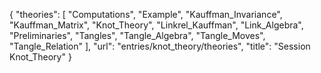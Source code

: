 {
    "theories": [
        "Computations",
        "Example",
        "Kauffman_Invariance",
        "Kauffman_Matrix",
        "Knot_Theory",
        "Linkrel_Kauffman",
        "Link_Algebra",
        "Preliminaries",
        "Tangles",
        "Tangle_Algebra",
        "Tangle_Moves",
        "Tangle_Relation"
    ],
    "url": "entries/knot_theory/theories",
    "title": "Session Knot_Theory"
}